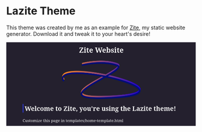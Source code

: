 # Lazite Theme

This theme was created by me as an example for 
[Zite](github.com/rodrigueslazaro/zite), my static website generator.
Download it and tweak it to your heart's desire!

![Zite homepage](imgs/zite-homepage.png)
